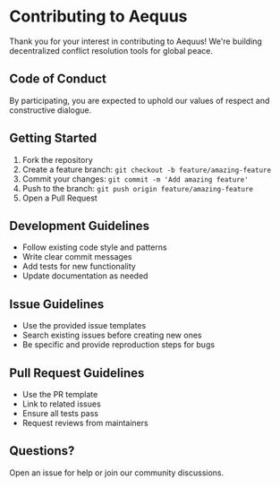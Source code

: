 # Contributing to Aequus

Thank you for your interest in contributing to Aequus! We're building decentralized conflict resolution tools for global peace.

## Code of Conduct
By participating, you are expected to uphold our values of respect and constructive dialogue.

## Getting Started
1. Fork the repository
2. Create a feature branch: `git checkout -b feature/amazing-feature`
3. Commit your changes: `git commit -m 'Add amazing feature'`
4. Push to the branch: `git push origin feature/amazing-feature`
5. Open a Pull Request

## Development Guidelines
- Follow existing code style and patterns
- Write clear commit messages
- Add tests for new functionality
- Update documentation as needed

## Issue Guidelines
- Use the provided issue templates
- Search existing issues before creating new ones
- Be specific and provide reproduction steps for bugs

## Pull Request Guidelines
- Use the PR template
- Link to related issues
- Ensure all tests pass
- Request reviews from maintainers

## Questions?
Open an issue for help or join our community discussions.
